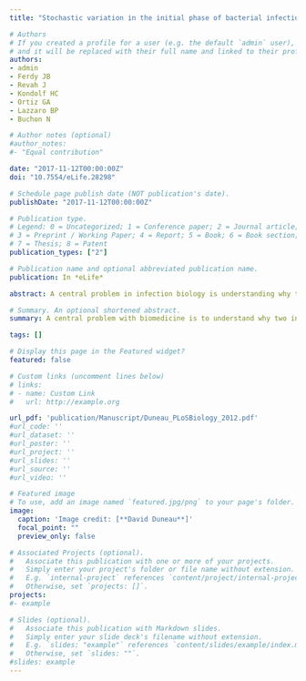 ```yaml
---
title: "Stochastic variation in the initial phase of bacterial infection predicts the probability of survival in D. melanogaster."

# Authors
# If you created a profile for a user (e.g. the default `admin` user), write the username (folder name) here 
# and it will be replaced with their full name and linked to their profile.
authors: 
- admin
- Ferdy JB
- Revah J
- Kondolf HC
- Ortiz GA
- Lazzaro BP
- Buchon N

# Author notes (optional)
#author_notes:
#- "Equal contribution"

date: "2017-11-12T00:00:00Z"
doi: "10.7554/eLife.28298"

# Schedule page publish date (NOT publication's date).
publishDate: "2017-11-12T00:00:00Z"

# Publication type.
# Legend: 0 = Uncategorized; 1 = Conference paper; 2 = Journal article;
# 3 = Preprint / Working Paper; 4 = Report; 5 = Book; 6 = Book section;
# 7 = Thesis; 8 = Patent
publication_types: ["2"]

# Publication name and optional abbreviated publication name.
publication: In *eLife*

abstract: A central problem in infection biology is understanding why two individuals exposed to identical infections have different outcomes. We have developed an experimental model where genetically identical, co-housed Drosophila given identical systemic infections experience different outcomes, with some individuals succumbing to acute infection while others control the pathogen as an asymptomatic persistent infection. We found that differences in bacterial burden at the time of death did not explain the two outcomes of infection. Inter-individual variation in survival stems from variation in within-host bacterial growth, which is determined by the immune response. We developed a model that captures bacterial growth dynamics and identifies key factors that predict the infection outcome: the rate of bacterial proliferation and the time required for the host to establish an effective immunological control. Our results provide a framework for studying the individual host-pathogen parameters governing the progression of infection and lead ultimately to life or death.

# Summary. An optional shortened abstract.
summary: A central problem with biomedicine is to understand why two individuals exposed to seemingly identical infections may have radically different clinical outcomes. Using the Drosophila melanogaster model, we analyse in depth, both through functional genetics and mathematical modeling, the main determinants that underlie the stochastic outcome of infection. First, we show that even in the absence of genetic variance and controlled environment some hosts survive infection when others succumb to it. Second, we have identified two new measures of bacterial loads (Bacterial Load Upon Death and load during chronicity) to describe the infectious process. Third, we have shown that host survival is predicted by bacterial proliferation within the host, and we have shown that small variations in the host's innate immune response make the difference between surviving hosts and dying hosts. Fourth, we have developed an integrative and dynamic model of infection. Our model accurately predicts the outcome of infection for hosts and shows that the moment when the immune response initiates the control of bacterial growth determines the outcome of infection. Our paper presents a detailed study of the key parameters that control infection dynamics and generate a seemingly stochastic interindividual variation in host survival. This article fits into my desire to understand the role of the stages of infection in the evolution of host-parasite relationships, but the steps/phases described here are those during intra-host proliferation. 

tags: []

# Display this page in the Featured widget?
featured: false

# Custom links (uncomment lines below)
# links:
# - name: Custom Link
#   url: http://example.org

url_pdf: 'publication/Manuscript/Duneau_PLoSBiology_2012.pdf'
#url_code: ''
#url_dataset: ''
#url_poster: ''
#url_project: ''
#url_slides: ''
#url_source: ''
#url_video: ''

# Featured image
# To use, add an image named `featured.jpg/png` to your page's folder. 
image:
  caption: 'Image credit: [**David Duneau**]'
  focal_point: ""
  preview_only: false

# Associated Projects (optional).
#   Associate this publication with one or more of your projects.
#   Simply enter your project's folder or file name without extension.
#   E.g. `internal-project` references `content/project/internal-project/index.md`.
#   Otherwise, set `projects: []`.
projects:
#- example

# Slides (optional).
#   Associate this publication with Markdown slides.
#   Simply enter your slide deck's filename without extension.
#   E.g. `slides: "example"` references `content/slides/example/index.md`.
#   Otherwise, set `slides: ""`.
#slides: example
---
```

